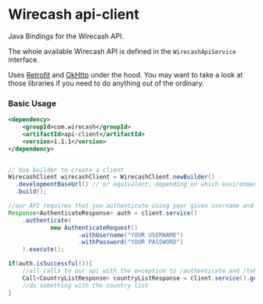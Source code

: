 Wirecash api-client
==========

Java Bindings for the Wirecash API.

The whole available Wirecash API is defined in the `WirecashApiService` interface.

Uses [Retrofit](https://github.com/square/retrofit) and [OkHttp](https://github.com/square/okhttp) under
the hood. You may want to take a look at those libraries if you need to do anything out of the ordinary.

### Basic Usage

```xml
<dependency>
    <groupId>com.wirecash</groupId>
    <artifactId>api-client</artifactId>
    <version>1.1.1</version>
</dependency>
```

```java

// Use builder to create a client 
WirecashClient wirecashClient = WirecashClient.newBuilder()  
  .developmentBaseUrl() // or equivalent, depending on which environment you're calling into
  .build();

//our API requires that you authenticate using your given username and password
Response<AuthenticateResponse> auth = client.service()
    .authenticate(
            new AuthenticateRequest()
                    .withUsername("YOUR USERNAME")
                    .withPassword("YOUR PASSWORD")
    ).execute();

if(auth.isSuccessful()){
    //all calls to our api with the exception to /authenticate and /token require an access_token
    Call<CountryListResponse> countryListResponse = client.service().getCountryList(auth.body().getAccess_token());
    //do something with the country list
}
```